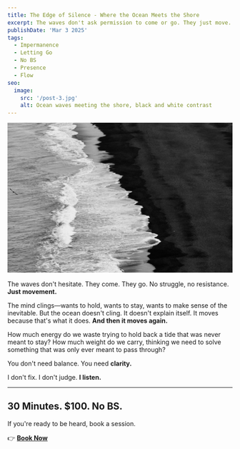 ```yaml
---
title: The Edge of Silence - Where the Ocean Meets the Shore
excerpt: The waves don't ask permission to come or go. They just move. The mind clings. The ocean doesn't. No fixing, no judgment. Just presence.
publishDate: 'Mar 3 2025'
tags:
  - Impermanence
  - Letting Go
  - No BS
  - Presence
  - Flow
seo:
  image:
    src: '/post-3.jpg'
    alt: Ocean waves meeting the shore, black and white contrast
---
```


![Ocean waves meeting the shore, black and white contrast](/post-3.jpg)

The waves don't hesitate. They come. They go. No struggle, no resistance. **Just movement.**

The mind clings—wants to hold, wants to stay, wants to make sense of the inevitable. But the ocean doesn't cling. It doesn't explain itself. It moves because that's what it does. **And then it moves again.**

How much energy do we waste trying to hold back a tide that was never meant to stay? How much weight do we carry, thinking we need to solve something that was only ever meant to pass through?

You don't need balance. You need **clarity.**

I don't fix. I don't judge. **I listen.**

---

## **30 Minutes. $100. No BS.**  
If you're ready to be heard, book a session.

👉 [**Book Now**](https://calendly.com/listen-no-bs/30min/)